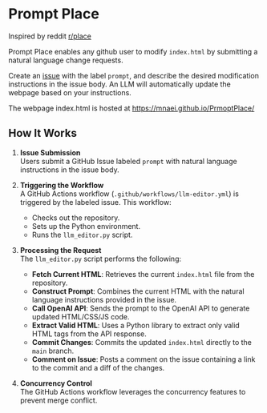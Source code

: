 # Prompt Place

Inspired by reddit [r/place](https://www.reddit.com/r/place/)

Prompt Place enables any github user to modify `index.html` by submitting a natural language change requests. 

Create an [issue](https://github.com/mnaei/PromptPlace/issues/new) with the label `prompt`, and describe the desired modification instructions in the issue body. An LLM will automatically update the webpage based on your instructions.

The webpage index.html is hosted at https://mnaei.github.io/PrmoptPlace/

## How It Works

1. **Issue Submission**  
   Users submit a GitHub Issue labeled `prompt` with natural language instructions in the issue body.

2. **Triggering the Workflow**  
   A GitHub Actions workflow (`.github/workflows/llm-editor.yml`) is triggered by the labeled issue. This workflow:
   - Checks out the repository.
   - Sets up the Python environment.
   - Runs the `llm_editor.py` script.

3. **Processing the Request**  
   The `llm_editor.py` script performs the following:
   - **Fetch Current HTML**: Retrieves the current `index.html` file from the repository.
   - **Construct Prompt**: Combines the current HTML with the natural language instructions provided in the issue.
   - **Call OpenAI API**: Sends the prompt to the OpenAI API to generate updated HTML/CSS/JS code.
   - **Extract Valid HTML**: Uses a Python library to extract only valid HTML tags from the API response.
   - **Commit Changes**: Commits the updated `index.html` directly to the `main` branch.
   - **Comment on Issue**: Posts a comment on the issue containing a link to the commit and a diff of the changes.

4. **Concurrency Control**  
   The GitHub Actions workflow leverages the concurrency features to prevent merge conflict.
